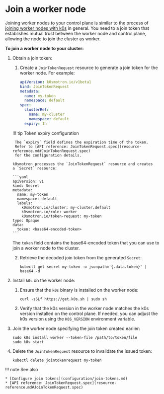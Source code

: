 # Join a worker node

Joining worker nodes to your control plane is similar to the process of
[joining worker nodes with k0s](https://docs.k0sproject.io/stable/k0s-multi-node/#4-add-workers-to-the-cluster)
in general. You need to a join token that establishes mutual trust between
the worker node and control plane, allowing the node to join the cluster as
worker.

**To join a worker node to your cluster:**

1. Obtain a join token:

   1. Create a `JoinTokenRequest` resource to generate a join token for the
      worker node. For example:

       ```yaml
       apiVersion: k0smotron.io/v1beta1
       kind: JoinTokenRequest
       metadata:
         name: my-token
         namespace: default
       spec:
         clusterRef:
           name: my-cluster
           namespace: default
         expiry: 1h
       ```

    !!! tip Token expiry configuration

        The `expiry` field defines the expiration time of the token.
        Refer to [API reference: JoinTokenRequest.spec](resource-reference.md#JoinTokenRequest.spec)
        for the configuration details.

       k0smotron processes the `JoinTokenRequest` resource and creates
       a `Secret` resource:

       ```yaml
       apiVersion: v1
       kind: Secret
       metadata:
         name: my-token
         namespace: default
         labels:
           k0smotron.io/cluster: my-cluster.default
           k0smotron.io/role: worker
           k0smotron.io/token-request: my-token
       type: Opaque
       data:
         token: <base64-encoded-token>
       ```

      The `token` field contains the base64-encoded token that you can use
      to join a worker node to the cluster.

   2. Retrieve the decoded join token from the generated `Secret`:

      ```shell
      kubectl get secret my-token -o jsonpath='{.data.token}' | base64 -d
      ```

2. Install `k0s` on the worker node:

   1. Ensure that the `k0s` binary is installed on the worker node:

      ```shell
      curl -sSLf https://get.k0s.sh | sudo sh
      ```

   2. Verify that the k0s version in the worker node matches the k0s version
      installed on the control plane. If needed, you can adjust the k0s version
      using the `K0S_VERSION` environment variable.

3. Join the worker node specifying the join token created earlier:

   ```shell
   sudo k0s install worker --token-file /path/to/token/file
   sudo k0s start
   ```

4. Delete the `JoinTokenRequest` resource to invalidate the issued token:

     ```shell
     kubectl delete jointokenrequest my-token
     ```

!!! note See also

    * [Configure join tokens](configuration/join-tokens.md)
    * [API reference: JoinTokenRequest.spec](resource-reference.md#JoinTokenRequest.spec)
